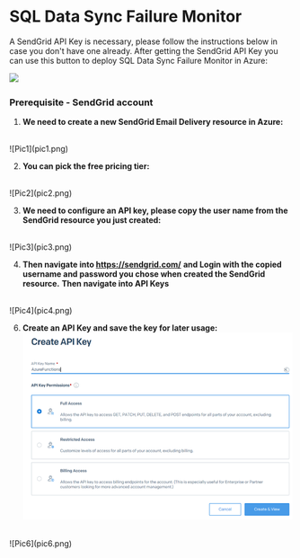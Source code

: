 # SQL Data Sync Failure Monitor


A SendGrid API Key is necessary, please follow the instructions below in case you don't have one already.
After getting the SendGrid API Key you can use this button to deploy SQL Data Sync Failure Monitor in Azure:

<a href="https://portal.azure.com/#create/Microsoft.Template/uri/https%3A%2F%2Fraw.githubusercontent.com%2Fvitomaz-msft%2FSQLDataSyncFailureMonitor%2Fmaster%2Ftemplate.json" target="_blank">
    <img src="http://azuredeploy.net/deploybutton.png"/>
</a>


### Prerequisite - SendGrid account

1. **We need to create a new SendGrid Email Delivery resource in Azure:**
<br/>
![Pic1](pic1.png)
<br/>

2. **You can pick the free pricing tier:**
<br/>
![Pic2](pic2.png)
<br/>

3. **We need to configure an API key, please copy the user name from the SendGrid resource you just created:**
<br/>
![Pic3](pic3.png)
<br/>

4. **Then navigate into https://sendgrid.com/**
**and Login with the copied username and password you chose when created the SendGrid resource.**
**Then navigate into API Keys**
<br/>
![Pic4](pic4.png)
<br/>

6. **Create an API Key and save the key for later usage:**
![Pic5](pic5.png)
<br/>
![Pic6](pic6.png)